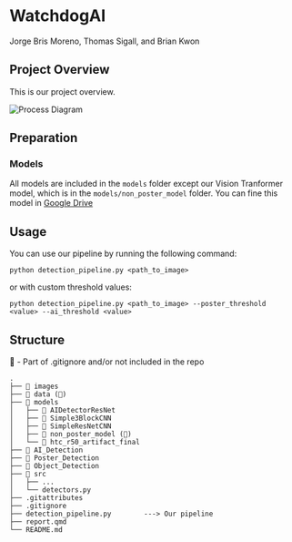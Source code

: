 # WatchdogAI

Jorge Bris Moreno, Thomas Sigall, and Brian Kwon

## Project Overview
This is our project overview.

![Process Diagram](imges/pipeline.png)

## Preparation
### Models
All models are included in the `models` folder except our Vision Tranformer model, which is in the `models/non_poster_model` folder. You can fine this model in [Google Drive](https://drive.google.com/drive/folders/1J1krRM3kfUSVaP0U3bMoJQiq7d_AOskN?usp=sharing)

## Usage
You can use our pipeline by running the following command:
```{bash}
python detection_pipeline.py <path_to_image>
```

or with custom threshold values:

```{bash}
python detection_pipeline.py <path_to_image> --poster_threshold <value> --ai_threshold <value>
```

## Structure

🚫 - Part of .gitignore and/or not included in the repo
```
.
├── 📁 images  
├── 📁 data (🚫)     
├── 📁 models
│   ├── 📁 AIDetectorResNet           
│   ├── 📁 Simple3BlockCNN     
│   ├── 📁 SimpleResNetCNN      
│   ├── 📁 non_poster_model (🚫) 
│   └── 📁 htc_r50_artifact_final           
├── 📁 AI_Detection
├── 📁 Poster_Detection
├── 📁 Object_Detection
├── 📁 src
│   ├── ...
│   └── detectors.py
├── .gitattributes
├── .gitignore
├── detection_pipeline.py        ---> Our pipeline                
├── report.qmd
└── README.md                                            
```